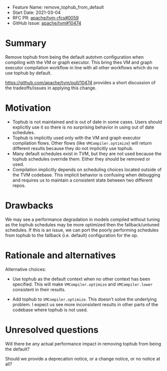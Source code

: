 - Feature Name: remove_tophub_from_default
- Start Date: 2021-03-04
- RFC PR: [apache/tvm-rfcs#0059](https://github.com/apache/tvm-rfcs/pull/0059)
- GitHub Issue: [apache/tvm#10474](https://github.com/apache/tvm/pull/10474)

# Summary
[summary]: #summary

Remove tophub from being the default autotvm configuration when compiling with
the VM or graph executor. This bring thes VM and graph executor compilation
workflow in line with all other workflows which do no use tophub by default.

https://github.com/apache/tvm/pull/10474 provides a short discussion of the
tradeoffs/issues in applying this change.

# Motivation
[motivation]: #motivation

- Tophub is not maintained and is out of date in some cases. Users should
  explicitly use it so there is no surprising behavior in using out of date
  schedules.
- Tophub is implicitly used only with the VM and graph executor compilation
  flows. Other flows (like `VMCompiler.optimize`) will return different
  results because they do not implicitly use tophub.
- Many default schedules exist in TVM, but they are not used because the
  tophub schedules override them. Either they should be removed or used.
- Compilation implicitly depends on scheduling choices located outside of the
  TVM codebase. This implicit behavior is confusing when debugging and
  requires us to maintain a consistent state between two different repos.

# Drawbacks
[drawbacks]: #drawbacks

We may see a performance degradation in models compiled without tuning as the
tophub schedules may be more optimized then the fallback/untuned schedules. If
this is an issue, we can port the poorly performing schedules from tophub to
the fallback (i.e. default) configuration for the op.

# Rationale and alternatives
[rationale-and-alternatives]: #rationale-and-alternatives

Alternative choices:

- Use tophub as the default context when no other context has been specified.
  This will make `VMCompiler.optimize` and `VMCompiler.lower` consistent in
  their results.

- Add tophub to `VMCompiler.optimize`. This doesn't solve the underlying
  problem. I expect us see more inconsistent results in other parts of the
  codebase where tophub is not used.

# Unresolved questions
[unresolved-questions]: #unresolved-questions

Will there be any actual performance impact in removing tophub from being the default?

Should we provide a deprecation notice, or a change notice, or no notice at all?
